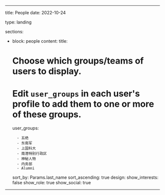 ---

title: People
date: 2022-10-24

type: landing

sections:

- block: people
  content:
    title: 
  
  # Choose which groups/teams of users to display.
  
  # Edit `user_groups` in each user's profile to add them to one or more of these groups.
  
    user_groups:
  
        - 五绝
        - 东南军
        - 上国科大
        - 南港特别行政区
        - 神秘人物
        - 内务部
        - Alumni
  
    sort_by: Params.last_name
    sort_ascending: true
  design:
    show_interests: false
    show_role: true
    show_social: true

---